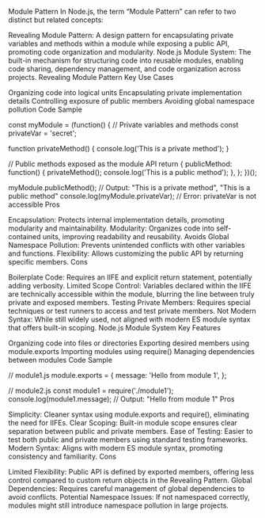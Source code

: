 Module Pattern
In Node.js, the term “Module Pattern” can refer to two distinct but related concepts:

Revealing Module Pattern: A design pattern for encapsulating private variables and methods within a module while exposing a public API, promoting code organization and modularity.
Node.js Module System: The built-in mechanism for structuring code into reusable modules, enabling code sharing, dependency management, and code organization across projects.
Revealing Module Pattern
Key Use Cases

Organizing code into logical units
Encapsulating private implementation details
Controlling exposure of public members
Avoiding global namespace pollution
Code Sample

const myModule = (function() {
  // Private variables and methods
  const privateVar = 'secret';

  function privateMethod() {
    console.log('This is a private method');
  }

  // Public methods exposed as the module API
  return {
    publicMethod: function() {
      privateMethod();
      console.log('This is a public method');
    },
  };
})();

myModule.publicMethod(); // Output: "This is a private method", "This is a public method"
console.log(myModule.privateVar); // Error: privateVar is not accessible
Pros

Encapsulation: Protects internal implementation details, promoting modularity and maintainability.
Modularity: Organizes code into self-contained units, improving readability and reusability.
Avoids Global Namespace Pollution: Prevents unintended conflicts with other variables and functions.
Flexibility: Allows customizing the public API by returning specific members.
Cons

Boilerplate Code: Requires an IIFE and explicit return statement, potentially adding verbosity.
Limited Scope Control: Variables declared within the IIFE are technically accessible within the module, blurring the line between truly private and exposed members.
Testing Private Members: Requires special techniques or test runners to access and test private members.
Not Modern Syntax: While still widely used, not aligned with modern ES module syntax that offers built-in scoping.
Node.js Module System
Key Features

Organizing code into files or directories
Exporting desired members using module.exports
Importing modules using require()
Managing dependencies between modules
Code Sample

// module1.js
module.exports = {
  message: 'Hello from module 1',
};

// module2.js
const module1 = require('./module1');
console.log(module1.message); // Output: "Hello from module 1"
Pros

Simplicity: Cleaner syntax using module.exports and require(), eliminating the need for IIFEs.
Clear Scoping: Built-in module scope ensures clear separation between public and private members.
Ease of Testing: Easier to test both public and private members using standard testing frameworks.
Modern Syntax: Aligns with modern ES module syntax, promoting consistency and familiarity.
Cons

Limited Flexibility: Public API is defined by exported members, offering less control compared to custom return objects in the Revealing Pattern.
Global Dependencies: Requires careful management of global dependencies to avoid conflicts.
Potential Namespace Issues: If not namespaced correctly, modules might still introduce namespace pollution in large projects.
